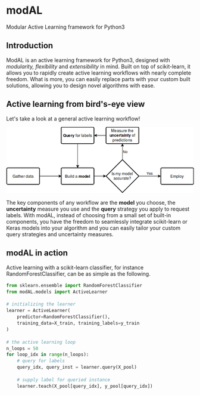 # modAL
Modular Active Learning framework for Python3

## Introduction
ModAL is an active learning framework for Python3, designed with
*modularity, flexibility* and *extensibility* in mind. Built on top of
scikit-learn, it allows you to rapidly create active learning workflows
with nearly complete freedom. What is more, you can easily replace parts
with your custom built solutions, allowing you to design novel
algorithms with ease.

## Active learning from bird's-eye view
Let's take a look at a general active learning workflow!

![](doc/img/active_learning.png)

The key components of any workflow are the **model** you choose, the
**uncertainty** measure you use and the **query** strategy you apply to
request labels. With modAL, instead of choosing from a small set of
built-in components, you have the freedom to seamlessly integrate
scikit-learn or Keras models into your algorithm and you can easily tailor
your custom query strategies and uncertainty measures.

## modAL in action
Active learning with a scikit-learn classifier, for instance RandomForestClassifier, can be as simple as the following.

```python
from sklearn.ensemble import RandomForestClassifier
from modAL.models import ActiveLearner

# initializing the learner
learner = ActiveLearner(
    predictor=RandomForestClassifier(),
    training_data=X_train, training_labels=y_train
)

# the active learning loop
n_loops = 50
for loop_idx in range(n_loops):
    # query for labels
    query_idx, query_inst = learner.query(X_pool)

    # supply label for queried instance
    learner.teach(X_pool[query_idx], y_pool[query_idx])
```
